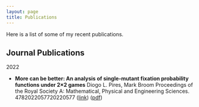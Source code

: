 ```yaml
---
layout: page
title: Publications
---
```



Here is a list of some of my recent publications.

## Journal Publications

2022
* **More can be better: An analysis of single-mutant fixation probability functions under 2×2 games**
  Diogo L. Pires, Mark Broom
  Proceedings of the Royal Society A: Mathematical, Physical and Engineering Sciences. 4782022057720220577
  ([link](https://royalsocietypublishing.org/doi/full/10.1098/rspa.2022.0577)) ([pdf](https://royalsocietypublishing.org/eprint/VWSNTSCYIIAXFAFT2HJ3/full)) 
